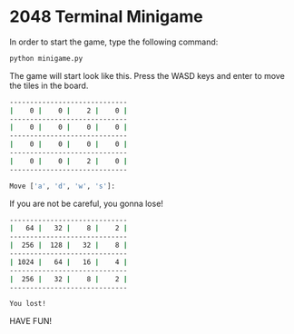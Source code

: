 # 2048 Terminal Minigame

In order to start the game, type the following command:

``` bash
python minigame.py
```
 The game will start look like this. Press the WASD keys and enter to move the tiles in the board.

```bash
-----------------------------
|    0 |    0 |    2 |    0 |
-----------------------------
|    0 |    0 |    0 |    0 |
-----------------------------
|    0 |    0 |    0 |    0 |
-----------------------------
|    0 |    0 |    2 |    0 |
-----------------------------

Move ['a', 'd', 'w', 's']: 
```

If you are not be careful, you gonna lose!
```bash
-----------------------------
|   64 |   32 |    8 |    2 |
-----------------------------
|  256 |  128 |   32 |    8 |
-----------------------------
| 1024 |   64 |   16 |    4 |
-----------------------------
|  256 |   32 |    8 |    2 |
-----------------------------

You lost!
```
HAVE FUN!